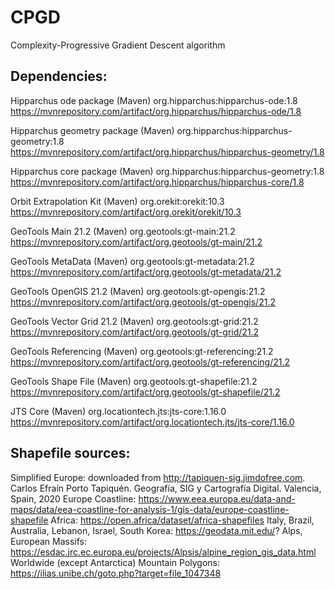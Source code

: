 # CPGD

Complexity-Progressive Gradient Descent algorithm

## Dependencies:

Hipparchus ode package
(Maven) org.hipparchus:hipparchus-ode:1.8
https://mvnrepository.com/artifact/org.hipparchus/hipparchus-ode/1.8

Hipparchus geometry package
(Maven) org.hipparchus:hipparchus-geometry:1.8
https://mvnrepository.com/artifact/org.hipparchus/hipparchus-geometry/1.8

Hipparchus core package
(Maven) org.hipparchus:hipparchus-geometry:1.8
https://mvnrepository.com/artifact/org.hipparchus/hipparchus-core/1.8

Orbit Extrapolation Kit
(Maven) org.orekit:orekit:10.3
https://mvnrepository.com/artifact/org.orekit/orekit/10.3

GeoTools Main 21.2
(Maven) org.geotools:gt-main:21.2
https://mvnrepository.com/artifact/org.geotools/gt-main/21.2

GeoTools MetaData
(Maven) org.geotools:gt-metadata:21.2
https://mvnrepository.com/artifact/org.geotools/gt-metadata/21.2

GeoTools OpenGIS 21.2
(Maven) org.geotools:gt-opengis:21.2
https://mvnrepository.com/artifact/org.geotools/gt-opengis/21.2

GeoTools Vector Grid 21.2
(Maven) org.geotools:gt-grid:21.2
https://mvnrepository.com/artifact/org.geotools/gt-grid/21.2

GeoTools Referencing
(Maven) org.geotools:gt-referencing:21.2
https://mvnrepository.com/artifact/org.geotools/gt-referencing/21.2

GeoTools Shape File
(Maven) org.geotools:gt-shapefile:21.2
https://mvnrepository.com/artifact/org.geotools/gt-shapefile/21.2

JTS Core
(Maven) org.locationtech.jts:jts-core:1.16.0
https://mvnrepository.com/artifact/org.locationtech.jts/jts-core/1.16.0

## Shapefile sources:
Simplified Europe: downloaded from http://tapiquen-sig.jimdofree.com. Carlos Efraín Porto Tapiquén. Geografía, SIG y Cartografía Digital. Valencia, Spain, 2020
Europe Coastline: https://www.eea.europa.eu/data-and-maps/data/eea-coastline-for-analysis-1/gis-data/europe-coastline-shapefile
Africa: https://open.africa/dataset/africa-shapefiles
Italy, Brazil, Australia, Lebanon, Israel, South Korea: https://geodata.mit.edu/?
Alps, European Massifs: https://esdac.jrc.ec.europa.eu/projects/Alpsis/alpine_region_gis_data.html
Worldwide (except Antarctica) Mountain Polygons: https://ilias.unibe.ch/goto.php?target=file_1047348